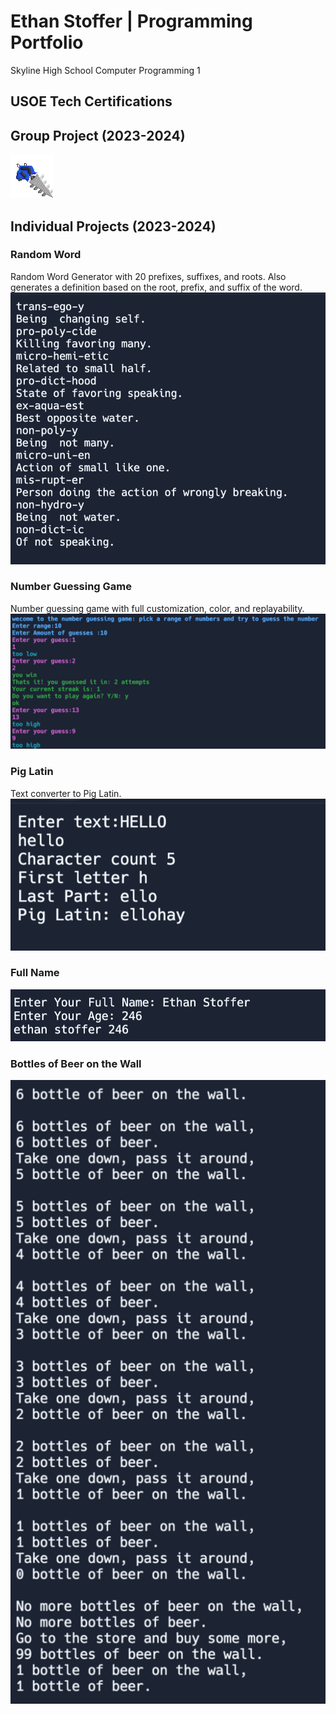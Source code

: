 # Ethan Stoffer | Programming Portfolio
Skyline High School Computer Programming 1
## USOE Tech Certifications

## Group Project (2023-2024)
![PlatinumDrill](https://github.com/Ethankest/programmingportfolio/blob/main/images/PlatinumDrill-1.png.png)
## Individual Projects (2023-2024)

### Random Word
Random Word Generator with 20 prefixes, suffixes, and roots. Also generates a definition based on the root, prefix, and suffix of the word.
![randomword](https://github.com/Ethankest/programmingportfolio/blob/main/images/randomword.png?raw=true)
### Number Guessing Game
Number guessing game with full customization, color, and replayability.
![randomnumber](https://github.com/Ethankest/programmingportfolio/blob/main/images/randomnumber.png?raw=true)
### Pig Latin
Text converter to Pig Latin.
![pigLatin](https://github.com/Ethankest/programmingportfolio/blob/main/images/pigLatin.png?raw=true)
### Full Name
![fullName](https://github.com/Ethankest/programmingportfolio/blob/main/images/fullName.png?raw=true)
### Bottles of Beer on the Wall
![Bottles](https://github.com/Ethankest/programmingportfolio/blob/main/images/Bottles.png?raw=true)
